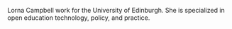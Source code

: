 Lorna Campbell work for the University of Edinburgh. She is specialized in
open education technology, policy, and practice.
